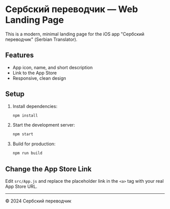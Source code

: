 # Сербский переводчик — Web Landing Page

This is a modern, minimal landing page for the iOS app "Сербский переводчик" (Serbian Translator).

## Features
- App icon, name, and short description
- Link to the App Store
- Responsive, clean design

## Setup
1. Install dependencies:
   ```bash
   npm install
   ```
2. Start the development server:
   ```bash
   npm start
   ```
3. Build for production:
   ```bash
   npm run build
   ```

## Change the App Store Link
Edit `src/App.js` and replace the placeholder link in the `<a>` tag with your real App Store URL.

---

© 2024 Сербский переводчик